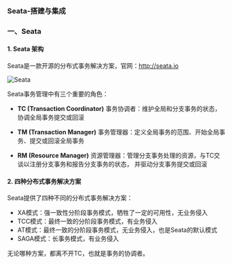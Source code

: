 ### Seata-搭建与集成
### 一、Seata
#### 1. Seata 架构
Seata是一款开源的分布式事务解决方案，官网：http://seata.io

![Seata](https://fgq233.github.io/imgs/springcloud/seata2.jpg)

Seata事务管理中有三个重要的角色：

- **TC (Transaction Coordinator)** 事务协调者：维护全局和分支事务的状态，协调全局事务提交或回滚

- **TM (Transaction Manager)** 事务管理器：定义全局事务的范围、开始全局事务、提交或回滚全局事务

- **RM (Resource Manager)** 资源管理器：管理分支事务处理的资源，与TC交谈以注册分支事务和报告分支事务的状态，
并驱动分支事务提交或回滚

#### 2. 四种分布式事务解决方案
Seata提供了四种不同的分布式事务解决方案：

- XA模式：强一致性分阶段事务模式，牺牲了一定的可用性，无业务侵入
- TCC模式：最终一致的分阶段事务模式，有业务侵入
- AT模式：最终一致的分阶段事务模式，无业务侵入，也是Seata的默认模式
- SAGA模式：长事务模式，有业务侵入

无论哪种方案，都离不开TC，也就是事务的协调者。

